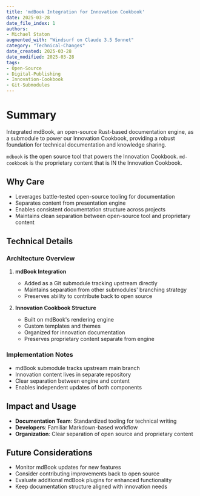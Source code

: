 ```yaml
---
title: 'mdBook Integration for Innovation Cookbook'
date: 2025-03-28
date_file_index: 1
authors: 
- Michael Staton
augmented_with: "Windsurf on Claude 3.5 Sonnet"
category: "Technical-Changes"
date_created: 2025-03-28
date_modified: 2025-03-28
tags: 
- Open-Source
- Digital-Publishing
- Innovation-Cookbook
- Git-Submodules
---
```


# Summary
Integrated mdBook, an open-source Rust-based documentation engine, as a submodule to power our Innovation Cookbook, providing a robust foundation for technical documentation and knowledge sharing.

`mdbook` is the open source tool that powers the Innovation Cookbook. 
`md-cookbook` is the proprietary content that is IN the Innovation Cookbook.

## Why Care
- Leverages battle-tested open-source tooling for documentation
- Separates content from presentation engine
- Enables consistent documentation structure across projects
- Maintains clean separation between open-source tool and proprietary content

## Technical Details

### Architecture Overview
1. **mdBook Integration**
   - Added as a Git submodule tracking upstream directly
   - Maintains separation from other submodules' branching strategy
   - Preserves ability to contribute back to open source

2. **Innovation Cookbook Structure**
   - Built on mdBook's rendering engine
   - Custom templates and themes
   - Organized for innovation documentation
   - Preserves proprietary content separate from engine

### Implementation Notes
- mdBook submodule tracks upstream main branch
- Innovation content lives in separate repository
- Clear separation between engine and content
- Enables independent updates of both components

## Impact and Usage
- **Documentation Team**: Standardized tooling for technical writing
- **Developers**: Familiar Markdown-based workflow
- **Organization**: Clear separation of open source and proprietary content

## Future Considerations
- Monitor mdBook updates for new features
- Consider contributing improvements back to open source
- Evaluate additional mdBook plugins for enhanced functionality
- Keep documentation structure aligned with innovation needs